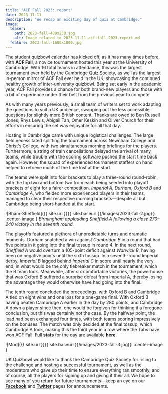 ```yaml
---
title: "ACF Fall 2023: report"
date: 2023-11-11
description: "We recap an exciting day of quiz at Cambridge."
image:
  teaser:
    path: 2023-fall-400x250.jpg
    alt: Image related to 2023-11-11-acf-fall-2023-report.md
  feature: 2023-fall-1600x1000.jpg
---
```


The student quizbowl calendar has kicked off, as it has many times before, with **ACF Fall**, a novice tournament hosted this year at the University of Cambridge. With 16 total teams in attendance, this was the largest tournament ever held by the Cambridge Quiz Society, as well as the largest in-person mirror of ACF Fall ever held in the UK, showcasing the continued healthy growth of inter-university quizbowl. Being set early in the academic year, ACF Fall provides a chance for both brand-new players and those with a bit of experience under their belt from the previous year to compete.

As with many years previously, a small team of writers set to work adapting the questions to suit a UK audience, swapping out the less accessible questions for slightly more British content. Thanks are owed to Ben Russell Jones, Rhys Lewis, Abigail Tan, Omer Keskin and Oliver Church for their efforts in ensuring the set was enjoyable for all that day.

Hosting in Cambridge came with unique logistical challenges. The large field necessitated splitting the tournament across Newnham College and Christ's College, with two simultaneous morning briefings for the players. Furthermore, a string of train cancellations delayed the arrival of many teams, while trouble with the scoring software pushed the start time back again. However, the squad of experienced tournament staffers on hand helped to retrieve much of the time lost at the start.

The teams were split into four brackets to play a three-round round-robin, with the top two and bottom two from each being seeded into playoff brackets of eight for a fairer competition. _Imperial A_, _Durham_, _Oxford B_ and _Cambridge A_, who fielded more experienced players in their teams, managed to clear their respective morning brackets—despite all but Cambridge being short-handed at the start.

![Bham-Sheffield]({{ site.url }}{{ site.baseurl }}/images/2023-fall-2.jpg){: .center-image }
_Birmingham applauding Sheffield A following a close 270–240 victory in the seventh round._

The playoffs featured a plethora of unpredictable turns and dramatic moments. Durham snatched a win against _Cambridge B_ in a round that had five points in it going into the final tossup in round 4. In the next round, _Sheffield A_ would overturn a 105-point deficit against _Warwick B_, having been on negative points until the sixth tossup. In a seventh-round Imperial derby, _Imperial B_ lagged behind _Imperial C_ in score until nearly the very end, in what would be the only tiebreaker match in the tournament, which the B team took. Meanwhile, after six comfortable victories, the powerhouse that was Oxford B suffered a surprise defeat from Imperial A, thereby losing the advantage they would otherwise have had going into the final.

The tenth round concluded the proceedings, with Oxford B and Cambridge A tied on eight wins and one loss for a one-game final. With Oxford B having beaten Cambridge A earlier in the day by 280 points, and Cambridge A down a player since then, one would be forgiven for thinking it a foregone conclusion, but this was certainly not the case. By the halfway point, the lead had been exchanged four times, with both teams scoring impressively on the bonuses. The match was only decided at the final tossup, which Cambridge A took, making this the third year in a row where the Tabs have won ACF Fall. Full **stats** for the day are available [**here**](https://hsquizbowl.org/db/tournaments/8340/).

![Mod]({{ site.url }}{{ site.baseurl }}/images/2023-fall-3.jpg){: .center-image }

UK Quizbowl would like to thank the Cambridge Quiz Society for rising to the challenge and hosting a successful tournament, as well as the moderators who gave up their time to ensure everything ran smoothly, and of course, all the players for signing up and giving it their all. We hope to see many of you return for future tournaments—keep an eye on our [**Facebook**](https://www.facebook.com/quizbowluk) and [**Twitter**](https://www.twitter.com/BritishQuizbowl) pages for announcements.

